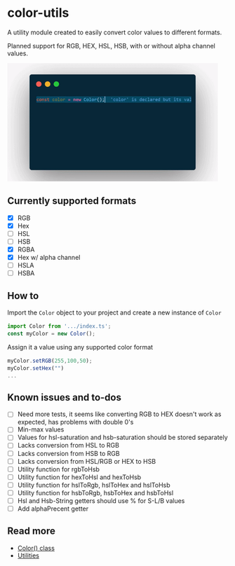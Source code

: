 # color-utils

A utility module created to easily convert color values to different formats.

Planned support for RGB, HEX, HSL, HSB, with or without alpha channel values.

![tool demo animation](./docs/demo.gif)

## Currently supported formats

- [x] RGB
- [x] Hex
- [ ] HSL
- [ ] HSB
- [x] RGBA
- [x] Hex w/ alpha channel
- [ ] HSLA
- [ ] HSBA

## How to

Import the `Color` object to your project
and create a new instance of `Color`

```js
import Color from '.../index.ts';
const myColor = new Color();
```

Assign it a value using any supported color format

```js
myColor.setRGB(255,100,50);
myColor.setHex("")
...
```

## Known issues and to-dos

- [ ] Need more tests, it seems like converting RGB to HEX doesn't work as expected, has problems with double 0's
- [ ] Min-max values
- [ ] Values for hsl-saturation and hsb-saturation should be stored separately
- [ ] Lacks conversion from HSL to RGB
- [ ] Lacks conversion from HSB to RGB
- [ ] Lacks conversion from HSL/RGB or HEX to HSB
- [ ] Utility function for rgbToHsb
- [ ] Utility function for hexToHsl and hexToHsb
- [ ] Utility function for hslToRgb, hslToHex and hslToHsb
- [ ] Utility function for hsbToRgb, hsbToHex and hsbToHsl
- [ ] Hsl and Hsb-String getters should use % for S-L/B values
- [ ] Add alphaPrecent getter

## Read more

- [Color() class](docs/color-object.md)
- [Utilities](docs/utility-functions.md)
